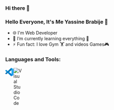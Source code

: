 ### Hi there 👋

### Hello Everyone, It's Me Yassine Brabije   👋

- 🌐 I'm Web Developer
- 🌱 I’m currently learning everything 💪
- ⚡ Fun fact: I love Gym 🏋 and videos Games🎮
### Languages and Tools:
<img align="left" alt="Visual Studio Code" width="26px" src="https://raw.githubusercontent.com/github/explore/80688e429a7d4ef2fca1e82350fe8e3517d3494d/topics/visual-studio-code/visual-studio-code.png" />
<img align="left" alt="Visual Studio Code" width="26px" src="[https://raw.githubusercontent.com/github/explore/80688e429a7d4ef2fca1e82350fe8e3517d3494d/topics/visual-studio-code/visual-studio-code.png](https://raw.githubusercontent.com/github/explore/80688e429a7d4ef2fca1e82350fe8e3517d3494d/topics/git/git.png)" />

